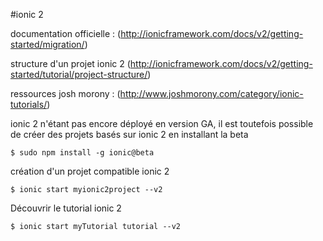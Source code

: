 #ionic 2

documentation officielle : (http://ionicframework.com/docs/v2/getting-started/migration/)

structure d'un projet ionic 2 (http://ionicframework.com/docs/v2/getting-started/tutorial/project-structure/)

ressources josh morony : (http://www.joshmorony.com/category/ionic-tutorials/)

ionic 2 n'étant pas encore déployé en version GA, il est toutefois possible de créer des projets basés sur ionic 2 en installant la beta

```$ sudo npm install -g ionic@beta```

création d'un projet compatible ionic 2

```$ ionic start myionic2project --v2```

Découvrir le tutorial ionic 2

```$ ionic start myTutorial tutorial --v2```

